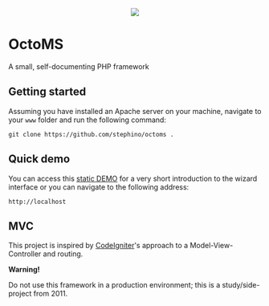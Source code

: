 <p align="center">
    <a href="https://stephino.github.io/octoms/">
        <img src="https://repository-images.githubusercontent.com/385881254/ca37305d-1281-4ce4-8b20-2a9d2d3c16c4"/>
    </a>
</p>

# OctoMS

A small, self-documenting PHP framework

## Getting started

Assuming you have installed an Apache server on your machine, navigate to your `www` folder and run the following command:

```
git clone https://github.com/stephino/octoms .
```

## Quick demo

You can access this [static DEMO](https://stephino.github.io/octoms/) for a very short introduction to the wizard interface or
you can navigate to the following address:

```
http://localhost
```

## MVC

This project is inspired by [CodeIgniter](https://codeigniter.com)'s approach to a Model-View-Controller and routing.

**Warning!**

Do not use this framework in a production environment; this is a study/side-project from 2011.
